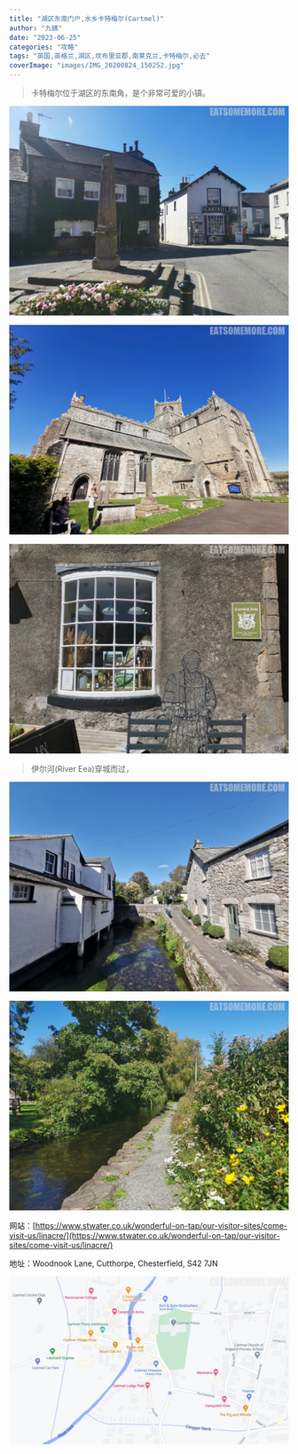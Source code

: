 ```yaml
---
title: "湖区东南门户,水乡卡特梅尔(Cartmel)"
author: "九姨"
date: "2023-06-25"
categories: "攻略"
tags: "英国,英格兰,湖区,坎布里亚郡,南莱克兰,卡特梅尔,必去"
coverImage: "images/IMG_20200824_150252.jpg"
---
```


>卡特梅尔位于湖区的东南角，是个非常可爱的小镇。

![Cartmel](images/IMG_20200824_145158.jpg)

>

![Cartmel Priory](images/IMG_20200824_144043.jpg)

>

![Cartmel](images/IMG_20200824_145108.jpg)

>伊尔河(River Eea)穿城而过，

![Cartmel](images/IMG_20200824_145401.jpg)

>

![Cartmel](images/IMG_20200824_150252.jpg)


网站：[https://www.stwater.co.uk/wonderful-on-tap/our-visitor-sites/come-visit-us/linacre/](https://www.stwater.co.uk/wonderful-on-tap/our-visitor-sites/come-visit-us/linacre/)

地址：Woodnook Lane, Cutthorpe, Chesterfield, S42 7JN

![Cartmel](images/cartmel.jpg)